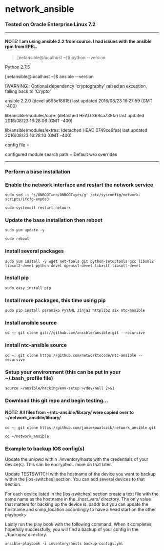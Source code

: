 # network_ansible
### Tested on Oracle Enterprise Linux 7.2

---
#### NOTE: I am using ansible 2.2 from source.  I had issues with the ansible rpm from EPEL.

> [netansible@localhost ~]$ python --version

Python 2.7.5

[netansible@localhost ~]$ ansible --version

 [WARNING]: Optional dependency 'cryptography' raised an exception, falling back
to 'Crypto'

ansible 2.2.0 (devel a695e18615) last updated 2016/08/23 16:27:59 (GMT -400)

  lib/ansible/modules/core: (detached HEAD 368ca738fa) last updated 2016/08/23 16:28:06 (GMT -400)

  lib/ansible/modules/extras: (detached HEAD 0749ce6faa) last updated 2016/08/23 16:28:10 (GMT -400)

  config file =

  configured module search path = Default w/o overrides

---

### Perform a base installation 

### Enable the network interface and restart the network service

`sudo sed -i 's/ONBOOT=no/ONBOOT=yes/g' /etc/sysconfig/network-scripts/ifcfg-enp0s3`

`sudo systemctl restart network`

### Update the base installation then reboot

`sudo yum update -y`

`sudo reboot`

### Install several packages

`sudo yum install -y wget net-tools git python-setuptools gcc libxml2 libxml2-devel python-devel openssl-devel libxslt libsxlt-devel`

### Install pip

`sudo easy_install pip`

### Install more packages, this time using pip

`sudo pip install paramiko PyYAML Jinja2 httplib2 six ntc-ansible`

### Install ansible source

`cd ~; git clone git://github.com/ansible/ansible.git --recursive`

### Install ntc-ansible source

`cd ~; git clone https://github.com/networktocode/ntc-ansible --recursive`

### Setup your environment (this can be put in your ~/.bash_profile file)

`source ~/ansible/hacking/env-setup >/dev/null 2>&1`

### Download this git repo and begin testing...

#### NOTE: All files from ~/ntc-ansible/library/ were copied over to ~/network_ansible/library/

`cd ~; git clone https://github.com/jamiekowalczik/network_ansible.git`

`cd ~/network_ansible`

### Example to backup IOS config(s)

Update the un/pwd within ./inventory/hosts with the credentials of your device(s).  This can be encrypted.. more on that later.

Update TESTSWITCH with the hostname of the device you want to backup within the [ios-switches] section.  You can add several devices to that section.

For each device listed in the [ios-switches] section create a text file with the same name as the hostname in the ./host_vars/ directory.  The only value that matters for backing up the device is ipaddr but you can update the hostname and snmp_location accordingly to have a head start on the other playbooks.

Lastly run the play book with the following command. When it completes, hopefully successfully, you will find a backup of your config in the ./backups/ directory.

`ansible-playbook -i inventory/hosts backup-configs.yml`
